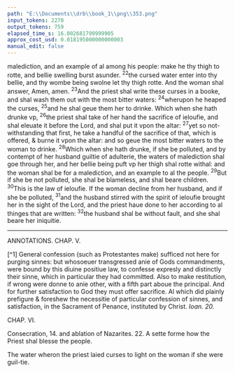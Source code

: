 ```yaml
---
path: "E:\\Documents\\drb\\book_1\\png\\353.png"
input_tokens: 2270
output_tokens: 759
elapsed_time_s: 16.002681799999905
approx_cost_usd: 0.018195000000000003
manual_edit: false
---
```

malediction, and an example of al among his people: make
he thy thigh to rotte, and bellie swelling burst asunder. <sup>22</sup>the
cursed water enter into thy bellie, and thy wombe being
swolne let thy thigh rotte. And the woman shal answer,
Amen, amen. <sup>23</sup>And the priest shal write these curses in a
booke, and shal wash them out with the most bitter waters:
<sup>24</sup>wherupon he heaped the curses, <sup>25</sup>and he shal geue them
her to drinke. Which when she hath drunke vp, <sup>26</sup>the priest
shal take of her hand the sacrifice of ieloufie, and shal eleuate
it before the Lord, and shal put it vpon the altar: <sup>27</sup>yet so not-
withstanding that first, he take a handful of the sacrifice of
that, which is offered, & burne it vpon the altar: and so geue
the most bitter waters to the woman to drinke. <sup>28</sup>Which
when she hath drunke, if she be polluted, and by contempt
of her husband guiltie of adulterie, the waters of malediction
shal goe through her, and her bellie being puft vp her thigh
shal rotte withal: and the woman shal be for a malediction,
and an example to al the people. <sup>29</sup>But if she be not polluted,
she shal be blameless, and shal beare children. <sup>30</sup>This is the
law of ieloufie. If the woman decline from her husband, and
if she be polluted, <sup>31</sup>and the husband stirred with the spirit
of ieloufie brought her in the sight of the Lord, and the priest
haue done to her according to al thinges that are written:
<sup>32</sup>the husband shal be without fault, and she shal beare her
iniquitie.

<hr>

ANNOTATIONS.
CHAP. V.

[^1] General confession (such as Protestantes make)
sufficed not here for purging sinnes: but whosoeuer transgressed anie of Gods
commandments, were bound by this diuine positiue law, to confesse expresly
and distinctly their sinne, which in particular they had committed. Also to make
restitution, if wrong were donne to anie other, with a fifth part aboue the
principal. And for further satisfaction to God they must offer sacrifice. Al
which did plainly prefigure & foreshew the necessitie of particular confession
of sinnes, and satisfaction, in the Sacrament of Penance, instituted by Christ.
*Ioan. 20.*

CHAP. VI.

Consecration, 14. and ablation of Nazarites. 22. A sette forme how the Priest
shal blesse the people.

<aside>The water wheron the priest laied curses to light on the woman if she were guil-tie.</aside>